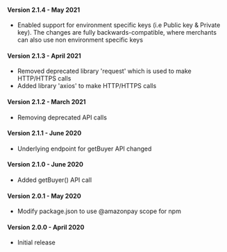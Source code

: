 #### Version 2.1.4 - May 2021
* Enabled support for environment specific keys (i.e Public key & Private key). The changes are fully backwards-compatible, where merchants can also use non environment specific keys

#### Version 2.1.3 - April 2021
* Removed deprecated library 'request' which is used to make HTTP/HTTPS calls
* Added library 'axios' to make HTTP/HTTPS calls

#### Version 2.1.2 - March 2021
* Removing deprecated API calls

#### Version 2.1.1 - June 2020
* Underlying endpoint for getBuyer API changed

#### Version 2.1.0 - June 2020
* Added getBuyer() API call

#### Version 2.0.1 - May 2020
* Modify package.json to use @amazonpay scope for npm

#### Version 2.0.0 - April 2020
* Initial release
